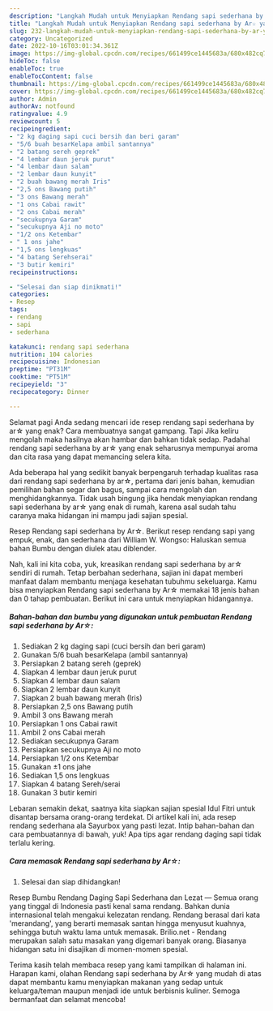 ```yaml
---
description: "Langkah Mudah untuk Menyiapkan Rendang sapi sederhana by Ar☆ yang Sempurna "
title: "Langkah Mudah untuk Menyiapkan Rendang sapi sederhana by Ar☆ yang Sempurna "
slug: 232-langkah-mudah-untuk-menyiapkan-rendang-sapi-sederhana-by-ar-yang-sempurna
category: Uncategorized
date: 2022-10-16T03:01:34.361Z
image: https://img-global.cpcdn.com/recipes/661499ce1445683a/680x482cq70/rendang-sapi-sederhana-by-ar-foto-resep-utama.jpg
hideToc: false
enableToc: true
enableTocContent: false
thumbnail: https://img-global.cpcdn.com/recipes/661499ce1445683a/680x482cq70/rendang-sapi-sederhana-by-ar-foto-resep-utama.jpg
cover: https://img-global.cpcdn.com/recipes/661499ce1445683a/680x482cq70/rendang-sapi-sederhana-by-ar-foto-resep-utama.jpg
author: Admin
authorAv: notfound
ratingvalue: 4.9
reviewcount: 5
recipeingredient:
- "2 kg daging sapi cuci bersih dan beri garam"
- "5/6 buah besarKelapa ambil santannya"
- "2 batang sereh geprek"
- "4 lembar daun jeruk purut"
- "4 lembar daun salam"
- "2 lembar daun kunyit"
- "2 buah bawang merah Iris"
- "2,5 ons Bawang putih"
- "3 ons Bawang merah"
- "1 ons Cabai rawit"
- "2 ons Cabai merah"
- "secukupnya Garam"
- "secukupnya Aji no moto"
- "1/2 ons Ketembar"
- " 1 ons jahe"
- "1,5 ons lengkuas"
- "4 batang Serehserai"
- "3 butir kemiri"
recipeinstructions:

- "Selesai dan siap dinikmati!"
categories:
- Resep
tags:
- rendang
- sapi
- sederhana

katakunci: rendang sapi sederhana 
nutrition: 104 calories
recipecuisine: Indonesian
preptime: "PT31M"
cooktime: "PT51M"
recipeyield: "3"
recipecategory: Dinner

---
```



Selamat pagi Anda sedang mencari ide resep rendang sapi sederhana by ar☆ yang enak? Cara membuatnya sangat gampang. Tapi Jika keliru mengolah maka hasilnya akan hambar dan bahkan tidak sedap. Padahal rendang sapi sederhana by ar☆ yang enak seharusnya mempunyai aroma dan cita rasa yang dapat memancing selera kita.


Ada beberapa hal yang sedikit banyak berpengaruh terhadap kualitas rasa dari rendang sapi sederhana by ar☆, pertama dari jenis bahan, kemudian pemilihan bahan segar dan bagus, sampai cara mengolah dan menghidangkannya. Tidak usah bingung jika hendak menyiapkan rendang sapi sederhana by ar☆ yang enak di rumah, karena asal sudah tahu caranya maka hidangan ini mampu jadi sajian spesial.

Resep Rendang sapi sederhana by Ar☆. Berikut resep rendang sapi yang empuk, enak, dan sederhana dari William W. Wongso: Haluskan semua bahan Bumbu dengan diulek atau diblender.


Nah, kali ini kita coba, yuk, kreasikan rendang sapi sederhana by ar☆ sendiri di rumah. Tetap berbahan sederhana, sajian ini dapat memberi manfaat dalam membantu menjaga kesehatan tubuhmu sekeluarga. Kamu bisa menyiapkan Rendang sapi sederhana by Ar☆ memakai 18 jenis bahan dan 0 tahap pembuatan. Berikut ini cara untuk menyiapkan hidangannya.

<!--inarticleads1-->

##### Bahan-bahan dan bumbu yang digunakan untuk pembuatan Rendang sapi sederhana by Ar☆:

1. Sediakan 2 kg daging sapi (cuci bersih dan beri garam)
1. Gunakan 5/6 buah besarKelapa (ambil santannya)
1. Persiapkan 2 batang sereh (geprek)
1. Siapkan 4 lembar daun jeruk purut
1. Siapkan 4 lembar daun salam
1. Siapkan 2 lembar daun kunyit
1. Siapkan 2 buah bawang merah (Iris)
1. Persiapkan 2,5 ons Bawang putih
1. Ambil 3 ons Bawang merah
1. Persiapkan 1 ons Cabai rawit
1. Ambil 2 ons Cabai merah
1. Sediakan secukupnya Garam
1. Persiapkan secukupnya Aji no moto
1. Persiapkan 1/2 ons Ketembar
1. Gunakan  ±1 ons jahe
1. Sediakan 1,5 ons lengkuas
1. Siapkan 4 batang Sereh/serai
1. Gunakan 3 butir kemiri


Lebaran semakin dekat, saatnya kita siapkan sajian spesial Idul Fitri untuk disantap bersama orang-orang terdekat. Di artikel kali ini, ada resep rendang sederhana ala Sayurbox yang pasti lezat. Intip bahan-bahan dan cara pembuatannya di bawah, yuk! Apa tips agar rendang daging sapi tidak terlalu kering. 

<!--inarticleads2-->

##### Cara memasak Rendang sapi sederhana by Ar☆:


1. Selesai dan siap dihidangkan!

Resep Bumbu Rendang Daging Sapi Sederhana dan Lezat — Semua orang yang tinggal di Indonesia pasti kenal sama rendang. Bahkan dunia internasional telah mengakui kelezatan rendang. Rendang berasal dari kata &#39;merandang&#39;, yang berarti memasak santan hingga menyusut kuahnya, sehingga butuh waktu lama untuk memasak. Brilio.net - Rendang merupakan salah satu masakan yang digemari banyak orang. Biasanya hidangan satu ini disajikan di momen-momen spesial. 

Terima kasih telah membaca resep yang kami tampilkan di halaman ini. Harapan kami, olahan Rendang sapi sederhana by Ar☆ yang mudah di atas dapat membantu kamu menyiapkan makanan yang sedap untuk keluarga/teman maupun menjadi ide untuk berbisnis kuliner. Semoga bermanfaat dan selamat mencoba!
